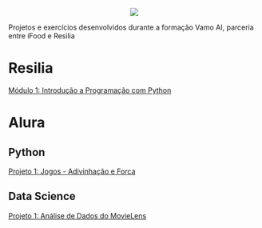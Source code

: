 <p align="center">
  <img src="https://github.com/lis-r-barreto/Vamo-AI-Alura/blob/main/vamoAI.png">
</p>


Projetos e exercícios desenvolvidos durante a formação Vamo AI, parceria entre iFood e Resilia

# Resilia
[Módulo 1: Introdução a Programação com Python](https://github.com/lis-r-barreto/Vamo-AI/tree/main/Resilia/M%C3%B3dulo-1)

# Alura

## Python
[Projeto 1: Jogos - Adivinhação e Forca](https://github.com/lis-r-barreto/Vamo-AI-Alura/tree/main/Python/jogos)

## Data Science
[Projeto 1: Análise de Dados do MovieLens](https://github.com/lis-r-barreto/Vamo-AI-Alura/blob/main/Data%20Science/Analisando_os_Dados_do_MovieLens.ipynb)

